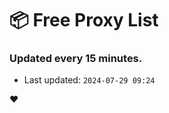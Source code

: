 # :package: Free Proxy List
### Updated every 15 minutes.

- Last updated: `2024-07-29 09:24`

:heart:
